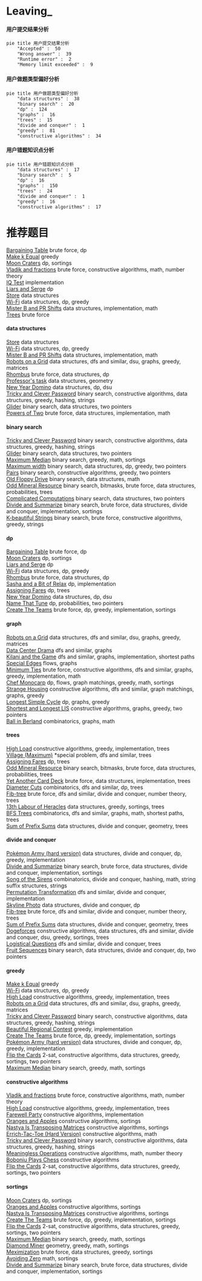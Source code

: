 # Leaving_
<!-- tabs:start -->
#### **用户提交结果分析**

```mermaid
pie title 用户提交结果分析
    "Accepted" :  50
    "Wrong answer" :  39
    "Runtime error" :  2
    "Memory limit exceeded" :  9
```
#### **用户做题类型偏好分析**

```mermaid
pie title 用户做题类型偏好分析
    "data structures" :  38
    "binary search" :  20
    "dp" :  124
    "graphs" :  16
    "trees" :  15
    "divide and conquer" :  1
    "greedy" :  81
    "constructive algorithms" :  34
```
#### **用户错题知识点分析**

```mermaid
pie title 用户错题知识点分析
    "data structures" :  17
    "binary search" :  5
    "dp" :  16
    "graphs" :  150
    "trees" :  24
    "divide and conquer" :  1
    "greedy" :  16
    "constructive algorithms" :  17
```
<!-- tabs:end -->
# 推荐题目
[Bargaining Table](http://codeforces.com/problemset/problem/22/B)		brute force,
                        dp		  
[Make k Equal](http://codeforces.com/problemset/problem/1328/F)		greedy		  
[Moon Craters](http://codeforces.com/problemset/problem/39/C)		dp,
                        sortings		  
[Vladik and fractions](http://codeforces.com/problemset/problem/743/C)		brute force,
                        constructive algorithms,
                        math,
                        number theory		  
[IQ Test](http://codeforces.com/problemset/problem/328/A)		implementation		  
[Liars and Serge](http://codeforces.com/problemset/problem/256/D)		dp		  
[Store](http://codeforces.com/problemset/problem/1010/E)		data structures		  
[Wi-Fi](http://codeforces.com/problemset/problem/1216/F)		data structures,
                        dp,
                        greedy		  
[Mister B and PR Shifts](http://codeforces.com/problemset/problem/819/B)		data structures,
                        implementation,
                        math		  
[Trees](http://codeforces.com/problemset/problem/58/C)		brute force		  
<!-- tabs:start -->
#### **data structures**
[Store](http://codeforces.com/problemset/problem/1010/E)		data structures		  
[Wi-Fi](http://codeforces.com/problemset/problem/1216/F)		data structures,
                        dp,
                        greedy		  
[Mister B and PR Shifts](http://codeforces.com/problemset/problem/819/B)		data structures,
                        implementation,
                        math		  
[Robots on a Grid](http://codeforces.com/problemset/problem/1335/F)		data structures,
                        dfs and similar,
                        dsu,
                        graphs,
                        greedy,
                        matrices		  
[Rhombus](http://codeforces.com/problemset/problem/263/E)		brute force,
                        data structures,
                        dp		  
[Professor's task](http://codeforces.com/problemset/problem/70/D)		data structures,
                        geometry		  
[New Year Domino](http://codeforces.com/problemset/problem/500/E)		data structures,
                        dp,
                        dsu		  
[Tricky and Clever Password](http://codeforces.com/problemset/problem/30/E)		binary search,
                        constructive algorithms,
                        data structures,
                        greedy,
                        hashing,
                        strings		  
[Glider](http://codeforces.com/problemset/problem/1041/D)		binary search,
                        data structures,
                        two pointers		  
[Powers of Two](http://codeforces.com/problemset/problem/702/B)		brute force,
                        data structures,
                        implementation,
                        math		  
#### **binary search**
[Tricky and Clever Password](http://codeforces.com/problemset/problem/30/E)		binary search,
                        constructive algorithms,
                        data structures,
                        greedy,
                        hashing,
                        strings		  
[Glider](http://codeforces.com/problemset/problem/1041/D)		binary search,
                        data structures,
                        two pointers		  
[Maximum Median](http://codeforces.com/problemset/problem/1201/C)		binary search,
                        greedy,
                        math,
                        sortings		  
[Maximum width](http://codeforces.com/problemset/problem/1492/C)		binary search,
                        data structures,
                        dp,
                        greedy,
                        two pointers		  
[Pairs](http://codeforces.com/problemset/problem/1463/D)		binary search,
                        constructive algorithms,
                        greedy,
                        two pointers		  
[Old Floppy Drive](http://codeforces.com/problemset/problem/1490/G)		binary search,
                        data structures,
                        math		  
[Odd Mineral Resource](http://codeforces.com/problemset/problem/1479/D)		binary search,
                        bitmasks,
                        brute force,
                        data structures,
                        probabilities,
                        trees		  
[Complicated Computations](http://codeforces.com/problemset/problem/1436/E)		binary search,
                        data structures,
                        two pointers		  
[Divide and Summarize](http://codeforces.com/problemset/problem/1461/D)		binary search,
                        brute force,
                        data structures,
                        divide and conquer,
                        implementation,
                        sortings		  
[K-beautiful Strings](http://codeforces.com/problemset/problem/1493/C)		binary search,
                        brute force,
                        constructive algorithms,
                        greedy,
                        strings		  
#### **dp**
[Bargaining Table](http://codeforces.com/problemset/problem/22/B)		brute force,
                        dp		  
[Moon Craters](http://codeforces.com/problemset/problem/39/C)		dp,
                        sortings		  
[Liars and Serge](http://codeforces.com/problemset/problem/256/D)		dp		  
[Wi-Fi](http://codeforces.com/problemset/problem/1216/F)		data structures,
                        dp,
                        greedy		  
[Rhombus](http://codeforces.com/problemset/problem/263/E)		brute force,
                        data structures,
                        dp		  
[Sasha and a Bit of Relax](http://codeforces.com/problemset/problem/1109/A)		dp,
                        implementation		  
[Assigning Fares](http://codeforces.com/problemset/problem/1322/F)		dp,
                        trees		  
[New Year Domino](http://codeforces.com/problemset/problem/500/E)		data structures,
                        dp,
                        dsu		  
[Name That Tune](http://codeforces.com/problemset/problem/498/B)		dp,
                        probabilities,
                        two pointers		  
[Create The Teams](http://codeforces.com/problemset/problem/1380/C)		brute force,
                        dp,
                        greedy,
                        implementation,
                        sortings		  
#### **graph**
[Robots on a Grid](http://codeforces.com/problemset/problem/1335/F)		data structures,
                        dfs and similar,
                        dsu,
                        graphs,
                        greedy,
                        matrices		  
[Data Center Drama](https://codeforces.com/contest/528/problem/C)		dfs and similar,
                        graphs		  
[Kilani and the Game](http://codeforces.com/problemset/problem/1105/D)		dfs and similar,
                        graphs,
                        implementation,
                        shortest paths		  
[Special Edges](http://codeforces.com/problemset/problem/1383/F)		flows,
                        graphs		  
[Minimum Ties](http://codeforces.com/problemset/problem/1487/C)		brute force,
                        constructive algorithms,
                        dfs and similar,
                        graphs,
                        greedy,
                        implementation,
                        math		  
[Chef Monocarp](http://codeforces.com/problemset/problem/1437/C)		dp,
                        flows,
                        graph matchings,
                        greedy,
                        math,
                        sortings		  
[Strange Housing](http://codeforces.com/problemset/problem/1470/D)		constructive algorithms,
                        dfs and similar,
                        graph matchings,
                        graphs,
                        greedy		  
[Longest Simple Cycle](http://codeforces.com/problemset/problem/1476/C)		dp,
                        graphs,
                        greedy		  
[Shortest and Longest LIS](http://codeforces.com/problemset/problem/1304/D)		constructive algorithms,
                        graphs,
                        greedy,
                        two pointers		  
[Ball in Berland](http://codeforces.com/problemset/problem/1475/C)		combinatorics,
                        graphs,
                        math		  
#### **trees**
[High Load](https://codeforces.com/contest/828/problem/D)		constructive algorithms,
                        greedy,
                        implementation,
                        trees		  
[Village (Maximum)](http://codeforces.com/problemset/problem/1387/B2)		*special problem,
                        dfs and similar,
                        trees		  
[Assigning Fares](http://codeforces.com/problemset/problem/1322/F)		dp,
                        trees		  
[Odd Mineral Resource](http://codeforces.com/problemset/problem/1479/D)		binary search,
                        bitmasks,
                        brute force,
                        data structures,
                        probabilities,
                        trees		  
[Yet Another Card Deck](http://codeforces.com/problemset/problem/1511/C)		brute force,
                        data structures,
                        implementation,
                        trees		  
[Diameter Cuts](http://codeforces.com/problemset/problem/1499/F)		combinatorics,
                        dfs and similar,
                        dp,
                        trees		  
[Fib-tree](http://codeforces.com/problemset/problem/1491/E)		brute force,
                        dfs and similar,
                        divide and conquer,
                        number theory,
                        trees		  
[13th Labour of Heracles](http://codeforces.com/problemset/problem/1466/D)		data structures,
                        greedy,
                        sortings,
                        trees		  
[BFS Trees](http://codeforces.com/problemset/problem/1495/D)		combinatorics,
                        dfs and similar,
                        graphs,
                        math,
                        shortest paths,
                        trees		  
[Sum of Prefix Sums](http://codeforces.com/problemset/problem/1303/G)		data structures,
                        divide and conquer,
                        geometry,
                        trees		  
#### **divide and conquer**
[Pokémon Army (hard version)](http://codeforces.com/problemset/problem/1420/C2)		data structures,
                        divide and conquer,
                        dp,
                        greedy,
                        implementation		  
[Divide and Summarize](http://codeforces.com/problemset/problem/1461/D)		binary search,
                        brute force,
                        data structures,
                        divide and conquer,
                        implementation,
                        sortings		  
[Song of the Sirens](http://codeforces.com/problemset/problem/1466/G)		combinatorics,
                        divide and conquer,
                        hashing,
                        math,
                        string suffix structures,
                        strings		  
[Permutation Transformation](http://codeforces.com/problemset/problem/1490/D)		dfs and similar,
                        divide and conquer,
                        implementation		  
[Skyline Photo](https://codeforces.com/contest/1483/problem/C)		data structures,
                        divide and conquer,
                        dp		  
[Fib-tree](http://codeforces.com/problemset/problem/1491/E)		brute force,
                        dfs and similar,
                        divide and conquer,
                        number theory,
                        trees		  
[Sum of Prefix Sums](http://codeforces.com/problemset/problem/1303/G)		data structures,
                        divide and conquer,
                        geometry,
                        trees		  
[Dogeforces](http://codeforces.com/problemset/problem/1494/D)		constructive algorithms,
                        data structures,
                        dfs and similar,
                        divide and conquer,
                        dsu,
                        greedy,
                        sortings,
                        trees		  
[Logistical Questions](http://codeforces.com/problemset/problem/566/C)		dfs and similar,
                        divide and conquer,
                        trees		  
[Fruit Sequences](http://codeforces.com/problemset/problem/1428/F)		binary search,
                        data structures,
                        divide and conquer,
                        dp,
                        two pointers		  
#### **greedy**
[Make k Equal](http://codeforces.com/problemset/problem/1328/F)		greedy		  
[Wi-Fi](http://codeforces.com/problemset/problem/1216/F)		data structures,
                        dp,
                        greedy		  
[High Load](https://codeforces.com/contest/828/problem/D)		constructive algorithms,
                        greedy,
                        implementation,
                        trees		  
[Robots on a Grid](http://codeforces.com/problemset/problem/1335/F)		data structures,
                        dfs and similar,
                        dsu,
                        graphs,
                        greedy,
                        matrices		  
[Tricky and Clever Password](http://codeforces.com/problemset/problem/30/E)		binary search,
                        constructive algorithms,
                        data structures,
                        greedy,
                        hashing,
                        strings		  
[Beautiful Regional Contest](http://codeforces.com/problemset/problem/1264/A)		greedy,
                        implementation		  
[Create The Teams](http://codeforces.com/problemset/problem/1380/C)		brute force,
                        dp,
                        greedy,
                        implementation,
                        sortings		  
[Pokémon Army (hard version)](http://codeforces.com/problemset/problem/1420/C2)		data structures,
                        divide and conquer,
                        dp,
                        greedy,
                        implementation		  
[Flip the Cards](https://codeforces.com/contest/1504/problem/F)		2-sat,
                        constructive algorithms,
                        data structures,
                        greedy,
                        sortings,
                        two pointers		  
[Maximum Median](http://codeforces.com/problemset/problem/1201/C)		binary search,
                        greedy,
                        math,
                        sortings		  
#### **constructive algorithms**
[Vladik and fractions](http://codeforces.com/problemset/problem/743/C)		brute force,
                        constructive algorithms,
                        math,
                        number theory		  
[High Load](https://codeforces.com/contest/828/problem/D)		constructive algorithms,
                        greedy,
                        implementation,
                        trees		  
[Farewell Party](http://codeforces.com/problemset/problem/1081/B)		constructive algorithms,
                        implementation		  
[Oranges and Apples](http://codeforces.com/problemset/problem/23/C)		constructive algorithms,
                        sortings		  
[Nastya Is Transposing Matrices](http://codeforces.com/problemset/problem/1136/C)		constructive algorithms,
                        sortings		  
[Errich-Tac-Toe (Hard Version)](http://codeforces.com/problemset/problem/1450/C2)		constructive algorithms,
                        math		  
[Tricky and Clever Password](http://codeforces.com/problemset/problem/30/E)		binary search,
                        constructive algorithms,
                        data structures,
                        greedy,
                        hashing,
                        strings		  
[Meaningless Operations](http://codeforces.com/problemset/problem/1110/C)		constructive algorithms,
                        math,
                        number theory		  
[Boboniu Plays Chess](http://codeforces.com/problemset/problem/1395/B)		constructive algorithms		  
[Flip the Cards](https://codeforces.com/contest/1504/problem/F)		2-sat,
                        constructive algorithms,
                        data structures,
                        greedy,
                        sortings,
                        two pointers		  
#### **sortings**
[Moon Craters](http://codeforces.com/problemset/problem/39/C)		dp,
                        sortings		  
[Oranges and Apples](http://codeforces.com/problemset/problem/23/C)		constructive algorithms,
                        sortings		  
[Nastya Is Transposing Matrices](http://codeforces.com/problemset/problem/1136/C)		constructive algorithms,
                        sortings		  
[Create The Teams](http://codeforces.com/problemset/problem/1380/C)		brute force,
                        dp,
                        greedy,
                        implementation,
                        sortings		  
[Flip the Cards](https://codeforces.com/contest/1504/problem/F)		2-sat,
                        constructive algorithms,
                        data structures,
                        greedy,
                        sortings,
                        two pointers		  
[Maximum Median](http://codeforces.com/problemset/problem/1201/C)		binary search,
                        greedy,
                        math,
                        sortings		  
[Diamond Miner](https://codeforces.com/contest/1496/problem/C)		geometry,
                        greedy,
                        math,
                        sortings		  
[Meximization](http://codeforces.com/problemset/problem/1497/A)		brute force,
                        data structures,
                        greedy,
                        sortings		  
[Avoiding Zero](http://codeforces.com/problemset/problem/1427/A)		math,
                        sortings		  
[Divide and Summarize](http://codeforces.com/problemset/problem/1461/D)		binary search,
                        brute force,
                        data structures,
                        divide and conquer,
                        implementation,
                        sortings		  
<!-- tabs:end -->
